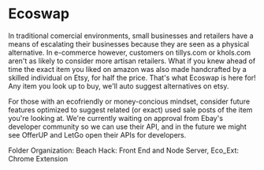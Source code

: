 # Ecoswap

In traditional comercial environments, small businesses and retailers have a means of escalating their businesses because they are seen as a physical alternative. In e-commerce however, customers on tillys.com or khols.com aren't as likely to consider more artisan retailers. What if you knew ahead of time the exact item you liked on amazon was also made handcrafted by a skilled individual on Etsy, for half the price. That's what Ecoswap is here for! Any item you look up to buy, we'll auto suggest alternatives on etsy.

For those with an ecofriendly or money-concious mindset, consider future features optimized to suggest related (or exact) used sale posts of the item you're looking at. We're currently waiting on approval from Ebay's developer community so we can use their API, and in the future we might see OfferUP and LetGo open their APIs for developers.


Folder Organization:  Beach Hack: Front End and Node Server, Eco_Ext: Chrome Extension 
